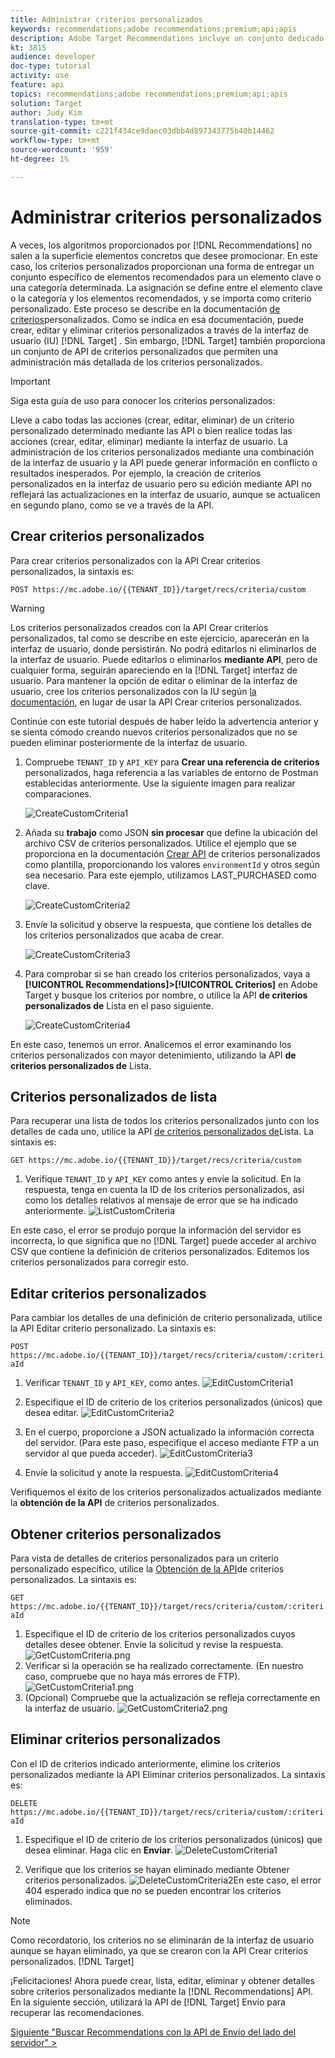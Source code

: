 ```yaml
---
title: Administrar criterios personalizados
keywords: recommendations;adobe recommendations;premium;api;apis
description: Adobe Target Recommendations incluye un conjunto dedicado de API que le permiten administrar su catálogo de productos y/o contenido recomendables; administrar los algoritmos y campañas de las recomendaciones; y envíe recomendaciones en objetos JSON, HTML o XML para que se muestren en web, móviles, de correo electrónico, IOT y otros canales.
kt: 3815
audience: developer
doc-type: tutorial
activity: use
feature: api
topics: recommendations;adobe recommendations;premium;api;apis
solution: Target
author: Judy Kim
translation-type: tm+mt
source-git-commit: c221f434ce9daec03dbb4d897343775b40b14462
workflow-type: tm+mt
source-wordcount: '959'
ht-degree: 1%

---
```



# Administrar criterios personalizados

A veces, los algoritmos proporcionados por [!DNL Recommendations] no salen a la superficie elementos concretos que desee promocionar. En este caso, los criterios personalizados proporcionan una forma de entregar un conjunto específico de elementos recomendados para un elemento clave o una categoría determinada. La asignación se define entre el elemento clave o la categoría y los elementos recomendados, y se importa como criterio personalizado. Este proceso se describe en la documentación [de criterios](https://docs.adobe.com/content/help/en/target/using/recommendations/criteria/recommendations-csv.html)personalizados. Como se indica en esa documentación, puede crear, editar y eliminar criterios personalizados a través de la interfaz de usuario (IU) [!DNL Target] . Sin embargo, [!DNL Target] también proporciona un conjunto de API de criterios personalizados que permiten una administración más detallada de los criterios personalizados.

>[!IMPORTANT]
>
>Siga esta guía de uso para conocer los criterios personalizados:
>
> Lleve a cabo todas las acciones (crear, editar, eliminar) de un criterio personalizado determinado mediante las API o bien realice todas las acciones (crear, editar, eliminar) mediante la interfaz de usuario. La administración de los criterios personalizados mediante una combinación de la interfaz de usuario y la API puede generar información en conflicto o resultados inesperados. Por ejemplo, la creación de criterios personalizados en la interfaz de usuario pero su edición mediante API no reflejará las actualizaciones en la interfaz de usuario, aunque se actualicen en segundo plano, como se ve a través de la API.

## Crear criterios personalizados

Para crear criterios personalizados con la API [](https://developers.adobetarget.com/api/recommendations/#operation/createCriteriaCustom)Crear criterios personalizados, la sintaxis es:

`POST https://mc.adobe.io/{{TENANT_ID}}/target/recs/criteria/custom`

>[!WARNING]
>
>Los criterios personalizados creados con la API Crear criterios personalizados, tal como se describe en este ejercicio, aparecerán en la interfaz de usuario, donde persistirán. No podrá editarlos ni eliminarlos de la interfaz de usuario. Puede editarlos o eliminarlos **mediante API**, pero de cualquier forma, seguirán apareciendo en la [!DNL Target] interfaz de usuario. Para mantener la opción de editar o eliminar de la interfaz de usuario, cree los criterios personalizados con la IU según [la documentación](https://docs.adobe.com/content/help/en/target/using/recommendations/criteria/recommendations-csv.html), en lugar de usar la API Crear criterios personalizados.

Continúe con este tutorial después de haber leído la advertencia anterior y se sienta cómodo creando nuevos criterios personalizados que no se pueden eliminar posteriormente de la interfaz de usuario.

1. Compruebe `TENANT_ID` y `API_KEY` para **Crear una referencia de criterios** personalizados, haga referencia a las variables de entorno de Postman establecidas anteriormente. Use la siguiente imagen para realizar comparaciones.

   ![CreateCustomCriteria1](assets/CreateCustomCriteria1.png)

2. Añada su **trabajo** como JSON **sin procesar** que define la ubicación del archivo CSV de criterios personalizados. Utilice el ejemplo que se proporciona en la documentación [Crear API](https://developers.adobetarget.com/api/recommendations/#operation/getAllCriteriaCustom) de criterios personalizados como plantilla, proporcionando los valores `environmentId` y otros según sea necesario. Para este ejemplo, utilizamos LAST_PURCHASED como clave.

   ![CreateCustomCriteria2](assets/CreateCustomCriteria2.png)

3. Envíe la solicitud y observe la respuesta, que contiene los detalles de los criterios personalizados que acaba de crear.

   ![CreateCustomCriteria3](assets/CreateCustomCriteria3.png)

4. Para comprobar si se han creado los criterios personalizados, vaya a **[!UICONTROL Recommendations]>[!UICONTROL Criterios]** en Adobe Target y busque los criterios por nombre, o utilice la API **de criterios personalizados de** Lista en el paso siguiente.

   ![CreateCustomCriteria4](assets/CreateCustomCriteria4.png)

En este caso, tenemos un error. Analicemos el error examinando los criterios personalizados con mayor detenimiento, utilizando la API **de criterios personalizados de** Lista.

## Criterios personalizados de lista

Para recuperar una lista de todos los criterios personalizados junto con los detalles de cada uno, utilice la API [de criterios personalizados de](https://developers.adobetarget.com/api/recommendations/#operation/getAllCriteriaCustom)Lista. La sintaxis es:

`GET https://mc.adobe.io/{{TENANT_ID}}/target/recs/criteria/custom`

1. Verifique `TENANT_ID` y `API_KEY` como antes y envíe la solicitud. En la respuesta, tenga en cuenta la ID de los criterios personalizados, así como los detalles relativos al mensaje de error que se ha indicado anteriormente.
   ![ListCustomCriteria](assets/ListCustomCriteria.png)

En este caso, el error se produjo porque la información del servidor es incorrecta, lo que significa que no [!DNL Target] puede acceder al archivo CSV que contiene la definición de criterios personalizados. Editemos los criterios personalizados para corregir esto.

## Editar criterios personalizados

Para cambiar los detalles de una definición de criterio personalizada, utilice la API [](https://developers.adobetarget.com/api/recommendations/#operation/updateCriteriaCustom)Editar criterio personalizado. La sintaxis es:

`POST https://mc.adobe.io/{{TENANT_ID}}/target/recs/criteria/custom/:criteriaId`

1. Verificar `TENANT_ID` y `API_KEY`, como antes.
   ![EditCustomCriteria1](assets/EditCustomCriteria1.png)

1. Especifique el ID de criterio de los criterios personalizados (únicos) que desea editar.
   ![EditCustomCriteria2](assets/EditCustomCriteria2.png)

1. En el cuerpo, proporcione a JSON actualizado la información correcta del servidor. (Para este paso, especifique el acceso mediante FTP a un servidor al que pueda acceder).
   ![EditCustomCriteria3](assets/EditCustomCriteria3.png)

1. Envíe la solicitud y anote la respuesta.
   ![EditCustomCriteria4](assets/EditCustomCriteria4.png)

Verifiquemos el éxito de los criterios personalizados actualizados mediante la **obtención de la API** de criterios personalizados.

## Obtener criterios personalizados

Para vista de detalles de criterios personalizados para un criterio personalizado específico, utilice la [Obtención de la API](https://developers.adobetarget.com/api/recommendations/#operation/getCriteriaCustom)de criterios personalizados. La sintaxis es:

`GET https://mc.adobe.io/{{TENANT_ID}}/target/recs/criteria/custom/:criteriaId`

1. Especifique el ID de criterio de los criterios personalizados cuyos detalles desee obtener. Envíe la solicitud y revise la respuesta.
   ![GetCustomCriteria.png](assets/GetCustomCriteria.png)
1. Verificar si la operación se ha realizado correctamente. (En nuestro caso, compruebe que no haya más errores de FTP).
   ![GetCustomCriteria1.png](assets/GetCustomCriteria1.png)
1. (Opcional) Compruebe que la actualización se refleja correctamente en la interfaz de usuario.
   ![GetCustomCriteria2.png](assets/GetCustomCriteria2.png)

## Eliminar criterios personalizados

Con el ID de criterios indicado anteriormente, elimine los criterios personalizados mediante la API [](https://developers.adobetarget.com/api/recommendations/#operation/deleteCriteriaCustom)Eliminar criterios personalizados. La sintaxis es:

`DELETE https://mc.adobe.io/{{TENANT_ID}}/target/recs/criteria/custom/:criteriaId`

1. Especifique el ID de criterio de los criterios personalizados (únicos) que desea eliminar. Haga clic en **Enviar**.
   ![DeleteCustomCriteria1](assets/DeleteCustomCriteria1.png)

1. Verifique que los criterios se hayan eliminado mediante Obtener criterios personalizados.
   ![DeleteCustomCriteria2](assets/DeleteCustomCriteria2.png)En este caso, el error 404 esperado indica que no se pueden encontrar los criterios eliminados.

>[!NOTE]
>Como recordatorio, los criterios no se eliminarán de la interfaz de usuario aunque se hayan eliminado, ya que se crearon con la API Crear criterios personalizados. [!DNL Target]

¡Felicitaciones! Ahora puede crear, lista, editar, eliminar y obtener detalles sobre criterios personalizados mediante la [!DNL Recommendations] API. En la siguiente sección, utilizará la API de [!DNL Target] Envío para recuperar las recomendaciones.

[Siguiente &quot;Buscar Recommendations con la API de Envío del lado del servidor&quot; >](fetch-recs-server-side-delivery-api.md)
